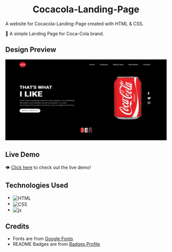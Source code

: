 <h1 align='center'>Cocacola-Landing-Page</h1>

A website for Cocacola-Landing-Page created with HTML & CSS.

🌱 A simple Landing Page for Coca-Cola brand. 

## Design Preview
![cocacola-landing-page](Cocacola-landing-page.jpg)

## Live Demo
👁 [Click here](https://cocacola--ahmedebeed.repl.co) to check out the live demo!

## Technologies Used
* <img src='img/html.svg' alt='HTML' valign='middle'>
* <img src='img/css.svg' alt='CSS' valign='middle'> 
* <img src='img/js.svg' alt='js' valign='middle'> 


## Credits
* Fonts are from [Google Fonts](https://fonts.google.com)
* README Badges are from [Badges Profile](https://github.com/AhmedEbeed)

